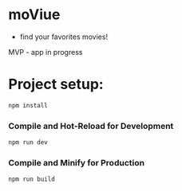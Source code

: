 # moViue

 - find your favorites movies!

 MVP - app in progress
 
 # Project setup:

```sh
npm install
```

### Compile and Hot-Reload for Development

```sh
npm run dev
```

### Compile and Minify for Production

```sh
npm run build
```
